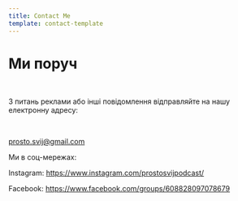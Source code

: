 ```yaml
---
title: Contact Me
template: contact-template
---
```

# Ми поруч

</br>

З питань реклами або інші повідомлення відправляйте на нашу електронну адресу:

</br>

[prosto.svij@gmail.com](mailto:prosto.svij@gmail.com)



Ми в соц-мережах:

Instagram: https://www.instagram.com/prostosvijpodcast/

Facebook: https://www.facebook.com/groups/608828097078679